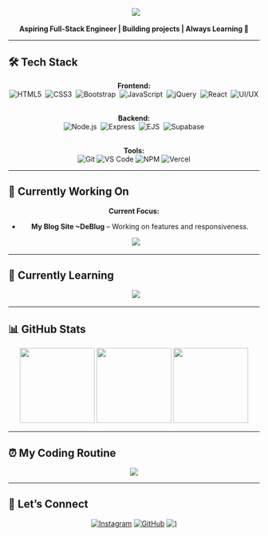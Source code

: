 <p align="center">
  <img src="https://readme-typing-svg.herokuapp.com?font=Fira+Code&size=28&pause=1000&color=FF5733&width=600&lines=Hello!;Call+me+Crufus;Chigozirim+Rufus">
</p>


<div align="center">
  
<strong>Aspiring Full-Stack Engineer | Building projects | Always Learning 🚀</strong>

</div>

---

## 🛠 Tech Stack

<div align="center">

**Frontend:**<br>
![HTML5](https://img.shields.io/badge/HTML5-E34F26?style=for-the-badge&logo=html5&logoColor=white) 
![CSS3](https://img.shields.io/badge/CSS3-1572B6?style=for-the-badge&logo=css3&logoColor=white) 
![Bootstrap](https://img.shields.io/badge/Bootstrap-7952B3?style=for-the-badge&logo=bootstrap&logoColor=white) 
![JavaScript](https://img.shields.io/badge/JavaScript-F7DF1E?style=for-the-badge&logo=javascript&logoColor=black) 
![jQuery](https://img.shields.io/badge/jQuery-0769AD?style=for-the-badge&logo=jquery&logoColor=white) 
![React](https://img.shields.io/badge/React-61DAFB?style=for-the-badge&logo=react&logoColor=black) 
![UI/UX](https://img.shields.io/badge/UI%2FUX-FF69B4?style=for-the-badge&logo=figma&logoColor=white)<br><br>

**Backend:**<br>
![Node.js](https://img.shields.io/badge/Node.js-339933?style=for-the-badge&logo=node.js&logoColor=white) 
![Express](https://img.shields.io/badge/Express-000000?style=for-the-badge&logo=express&logoColor=white) 
![EJS](https://img.shields.io/badge/EJS-000000?style=for-the-badge&logo=ejs&logoColor=white) 
![Supabase](https://img.shields.io/badge/Supabase-3ECF8E?style=for-the-badge&logo=supabase&logoColor=white)<br><br>

**Tools:**<br>
![Git](https://img.shields.io/badge/Git-F05032?style=for-the-badge&logo=git&logoColor=white) 
![VS Code](https://img.shields.io/badge/VS%20Code-007ACC?style=for-the-badge&logo=visualstudiocode&logoColor=white) 
![NPM](https://img.shields.io/badge/NPM-CB3837?style=for-the-badge&logo=npm&logoColor=white) 
![Vercel](https://img.shields.io/badge/Vercel-000000?style=for-the-badge&logo=vercel&logoColor=white)

</div>

---

## 🚧 Currently Working On

<div align="center">
  
**Current Focus:**
- **My Blog Site ~DeBlug** – Working on features and responsiveness.
  
</div>

<p align="center">
  <img src="https://readme-typing-svg.herokuapp.com?font=Fira+Code&size=20&pause=1000&color=FFB400&width=500&lines=Next+Goal%3A+Full-stack+project+using+React+%2B+Supabase">
</p>

---

## 🌱 Currently Learning

<div align="center">
  <img src="https://readme-typing-svg.herokuapp.com?font=Fira+Code&pause=1000&color=00F77B&width=500&lines=API+Design;State+Management+in+React;Frontend+Best+Practices">
</div>

---

## 📊 GitHub Stats

<div align="center">
<img height="150px" src="https://github-readme-stats.vercel.app/api?username=CrufusInTech&show_icons=true&theme=radical" />
<img height="150px" src="https://streak-stats.demolab.com?user=CrufusInTech&theme=radical&hide_border=true" />
<img height="150px" src="https://github-readme-stats.vercel.app/api/top-langs/?username=CrufusInTech&layout=compact&theme=radical" />
</div>

---

## ⏰ My Coding Routine
<div align="center">
<img src="https://readme-typing-svg.herokuapp.com?font=Fira+Code&size=24&duration=3000&pause=1000&color=FF5733&vCenter=true&width=500&lines=Discipline+is+hard;Consistent+discipline+is+harder;I+think+more+than+I+code">
</div>

---

## 🌟 Let’s Connect
<div align="center">
  
[![Instagram](https://img.shields.io/badge/Instagram-E4405F?style=for-the-badge&logo=instagram&logoColor=white)](https://www.instagram.com/crufusintech)
[![GitHub](https://img.shields.io/badge/GitHub-black?style=for-the-badge&logo=github&logoColor=white)](https://github.com/CrufusInTech)
[![)](https://img.shields.io/badge/-1DA1F2?style=for-the-badge&logo=X&logoColor=white)](https://twitter.com/CrufusInTech)
</div>
